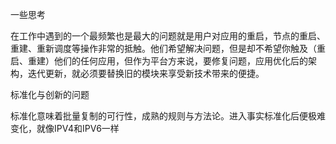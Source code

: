 一些思考

在工作中遇到的一个最频繁也是最大的问题就是用户对应用的重启，节点的重启、重建、重新调度等操作非常的抵触。他们希望解决问题，但是却不希望你触及（重启、重建）他们的任何应用，但作为平台方来说，要修复问题，应用优化后的架构，迭代更新，就必须要替换旧的模块来享受新技术带来的便捷。


标准化与创新的问题

标准化意味着批量复制的可行性，成熟的规则与方法论。进入事实标准化后便极难变化，就像IPV4和IPV6一样